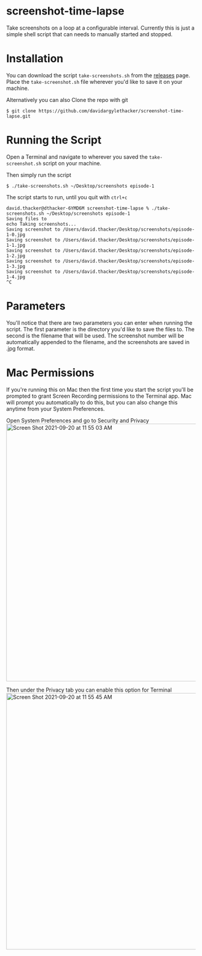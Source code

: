 # screenshot-time-lapse
Take screenshots on a loop at a configurable interval. Currently this is just a simple shell script that can needs to manually started and stopped. 

# Installation 
You can download the script `take-screenshots.sh` from the [releases](https://github.com/davidargylethacker/screenshot-time-lapse/releases) page. Place the `take-screenshot.sh` file wherever you'd like to save it on your machine. 

Alternatively you can also Clone the repo with git 
```
$ git clone https://github.com/davidargylethacker/screenshot-time-lapse.git
```

# Running the Script
Open a Terminal and navigate to wherever you saved the `take-screenshot.sh` script on your machine. 

Then simply run the script 

```
$ ./take-screenshots.sh ~/Desktop/screenshots episode-1
```

The script starts to run, until you quit with `ctrl+c`

```
david.thacker@dthacker-6YMD6M screenshot-time-lapse % ./take-screenshots.sh ~/Desktop/screenshots episode-1
Saving files to 
echo Taking screenshots...
Saving screenshot to /Users/david.thacker/Desktop/screenshots/episode-1-0.jpg
Saving screenshot to /Users/david.thacker/Desktop/screenshots/episode-1-1.jpg
Saving screenshot to /Users/david.thacker/Desktop/screenshots/episode-1-2.jpg
Saving screenshot to /Users/david.thacker/Desktop/screenshots/episode-1-3.jpg
Saving screenshot to /Users/david.thacker/Desktop/screenshots/episode-1-4.jpg
^C
```

# Parameters 
You'll notice that there are two parameters you can enter when running the script. The first parameter is the directory you'd like to save the files to. The second is the filename that will be used. The screenshot number will be automatically appended to the filename, and the screenshots are saved in .jpg format. 

# Mac Permissions
If you're running this on Mac then the first time you start the script you'll be prompted to grant Screen Recording permissions to the Terminal app. Mac will prompt you automatically to do this, but you can also change this anytime from your System Preferences. 

Open System Preferences and go to Security and Privacy 
<img width="683" alt="Screen Shot 2021-09-20 at 11 55 03 AM" src="https://user-images.githubusercontent.com/1740130/134044916-3ebf1519-5784-4a41-86be-fa79455ce205.png">

Then under the Privacy tab you can enable this option for Terminal 
<img width="680" alt="Screen Shot 2021-09-20 at 11 55 45 AM" src="https://user-images.githubusercontent.com/1740130/134045008-b75367ac-8674-4776-9049-346c08424612.png">
